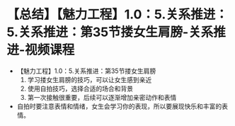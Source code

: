 # 【总结】【魅力工程】1.0：5.关系推进：5.关系推进：第35节搂女生肩膀-关系推进-视频课程

-   【魅力工程】1.0：5.关系推进：第35节搂女生肩膀
    1.  学习搂女生肩膀的技巧，可以让女生感到亲近
    2.  使用自拍技巧，选择合适的场合和背景
    3.  第一次接触很重要，后续可以逐渐增加亲密动作和表情
-   自拍时要注意表情和情绪，女生会学习你的表现，所以要展现快乐和丰富的表情。